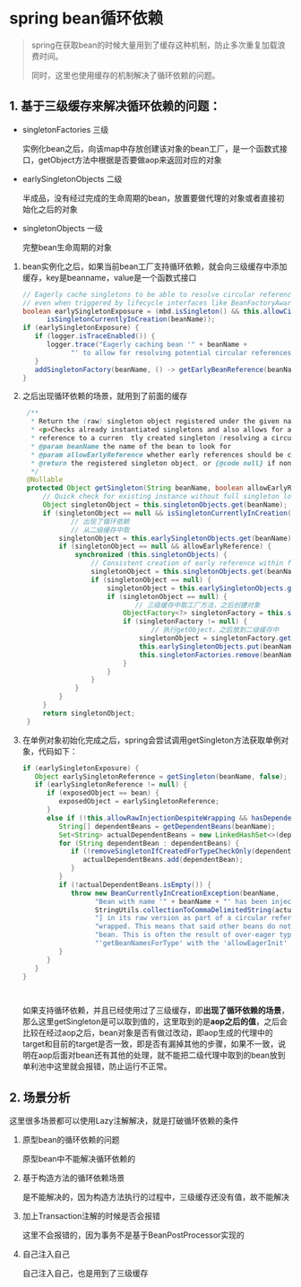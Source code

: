 # spring bean循环依赖

> spring在获取bean的时候大量用到了缓存这种机制，防止多次重复加载浪费时间。
>
> 同时，这里也使用缓存的机制解决了循环依赖的问题。

## 1. 基于三级缓存来解决循环依赖的问题：

- singletonFactories  三级

  实例化bean之后，向该map中存放创建该对象的bean工厂，是一个函数式接口，getObject方法中根据是否要做aop来返回对应的对象

- earlySingletonObjects  二级

  半成品，没有经过完成的生命周期的bean，放置要做代理的对象或者直接初始化之后的对象

- singletonObjects 一级

  完整bean生命周期的对象

1. bean实例化之后，如果当前bean工厂支持循环依赖，就会向三级缓存中添加缓存，key是beanname，value是一个函数式接口

   ```java
   // Eagerly cache singletons to be able to resolve circular references
   // even when triggered by lifecycle interfaces like BeanFactoryAware.
   boolean earlySingletonExposure = (mbd.isSingleton() && this.allowCircularReferences &&
         isSingletonCurrentlyInCreation(beanName));
   if (earlySingletonExposure) {
      if (logger.isTraceEnabled()) {
         logger.trace("Eagerly caching bean '" + beanName +
               "' to allow for resolving potential circular references");
      }
      addSingletonFactory(beanName, () -> getEarlyBeanReference(beanName, mbd, bean));
   }
   ```

2. 之后出现循环依赖的场景，就用到了前面的缓存

   ```java
   	/**
   	 * Return the (raw) singleton object registered under the given name.
   	 * <p>Checks already instantiated singletons and also allows for an early
   	 * reference to a curren  tly created singleton (resolving a circular reference).
   	 * @param beanName the name of the bean to look for
   	 * @param allowEarlyReference whether early references should be created or not
   	 * @return the registered singleton object, or {@code null} if none found
   	 */
   	@Nullable
   	protected Object getSingleton(String beanName, boolean allowEarlyReference) {
   		// Quick check for existing instance without full singleton lock
   		Object singletonObject = this.singletonObjects.get(beanName);
   		if (singletonObject == null && isSingletonCurrentlyInCreation(beanName)) {
               // 出现了循环依赖
               // 从二级缓存中取
   			singletonObject = this.earlySingletonObjects.get(beanName);
   			if (singletonObject == null && allowEarlyReference) {
   				synchronized (this.singletonObjects) {
   					// Consistent creation of early reference within full singleton lock
   					singletonObject = this.singletonObjects.get(beanName);
   					if (singletonObject == null) {
   						singletonObject = this.earlySingletonObjects.get(beanName);
   						if (singletonObject == null) {
                               // 三级缓存中取工厂方法，之后创建对象
   							ObjectFactory<?> singletonFactory = this.singletonFactories.get(beanName);
   							if (singletonFactory != null) {
                                   // 执行getObject，之后放到二级缓存中
   								singletonObject = singletonFactory.getObject();
   								this.earlySingletonObjects.put(beanName, singletonObject);
   								this.singletonFactories.remove(beanName);
   							}
   						}
   					}
   				}
   			}
   		}
   		return singletonObject;
   	}
   ```

3. 在单例对象初始化完成之后，spring会尝试调用getSingleton方法获取单例对象，代码如下：

   ```java
   if (earlySingletonExposure) {
      Object earlySingletonReference = getSingleton(beanName, false);
      if (earlySingletonReference != null) {
         if (exposedObject == bean) {
            exposedObject = earlySingletonReference;
         }
         else if (!this.allowRawInjectionDespiteWrapping && hasDependentBean(beanName)) {
            String[] dependentBeans = getDependentBeans(beanName);
            Set<String> actualDependentBeans = new LinkedHashSet<>(dependentBeans.length);
            for (String dependentBean : dependentBeans) {
               if (!removeSingletonIfCreatedForTypeCheckOnly(dependentBean)) {
                  actualDependentBeans.add(dependentBean);
               }
            }
            if (!actualDependentBeans.isEmpty()) {
               throw new BeanCurrentlyInCreationException(beanName,
                     "Bean with name '" + beanName + "' has been injected into other beans [" +
                     StringUtils.collectionToCommaDelimitedString(actualDependentBeans) +
                     "] in its raw version as part of a circular reference, but has eventually been " +
                     "wrapped. This means that said other beans do not use the final version of the " +
                     "bean. This is often the result of over-eager type matching - consider using " +
                     "'getBeanNamesForType' with the 'allowEagerInit' flag turned off, for example.");
            }
         }
      }
   }
   
   
   
   
   ```

   如果支持循环依赖，并且已经使用过了三级缓存，即**出现了循环依赖的场景**，那么这里getSingleton是可以取到值的，这里取到的是**aop之后的值**，之后会比较在经过aop之后，bean对象是否有做过改动，即aop生成的代理中的target和目前的target是否一致，即是否有漏掉其他的步骤，如果不一致，说明在aop后面对bean还有其他的处理，就不能把二级代理中取到的bean放到单利池中这里就会报错，防止运行不正常。

## 2. 场景分析

这里很多场景都可以使用Lazy注解解决，就是打破循环依赖的条件

1. 原型bean的循环依赖的问题

   原型bean中不能解决循环依赖的

2. 基于构造方法的循环依赖场景

   是不能解决的，因为构造方法执行的过程中，三级缓存还没有值，故不能解决

3. 加上Transaction注解的时候是否会报错

   这里不会报错的，因为事务不是基于BeanPostProcessor实现的

4. 自己注入自己

   自己注入自己，也是用到了三级缓存